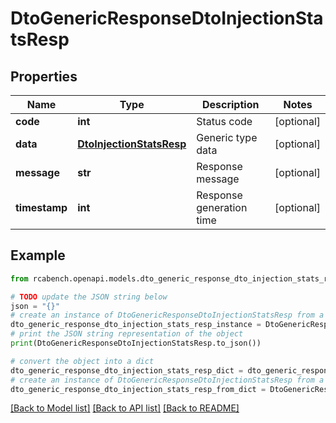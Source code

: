 # DtoGenericResponseDtoInjectionStatsResp


## Properties

Name | Type | Description | Notes
------------ | ------------- | ------------- | -------------
**code** | **int** | Status code | [optional] 
**data** | [**DtoInjectionStatsResp**](DtoInjectionStatsResp.md) | Generic type data | [optional] 
**message** | **str** | Response message | [optional] 
**timestamp** | **int** | Response generation time | [optional] 

## Example

```python
from rcabench.openapi.models.dto_generic_response_dto_injection_stats_resp import DtoGenericResponseDtoInjectionStatsResp

# TODO update the JSON string below
json = "{}"
# create an instance of DtoGenericResponseDtoInjectionStatsResp from a JSON string
dto_generic_response_dto_injection_stats_resp_instance = DtoGenericResponseDtoInjectionStatsResp.from_json(json)
# print the JSON string representation of the object
print(DtoGenericResponseDtoInjectionStatsResp.to_json())

# convert the object into a dict
dto_generic_response_dto_injection_stats_resp_dict = dto_generic_response_dto_injection_stats_resp_instance.to_dict()
# create an instance of DtoGenericResponseDtoInjectionStatsResp from a dict
dto_generic_response_dto_injection_stats_resp_from_dict = DtoGenericResponseDtoInjectionStatsResp.from_dict(dto_generic_response_dto_injection_stats_resp_dict)
```
[[Back to Model list]](../README.md#documentation-for-models) [[Back to API list]](../README.md#documentation-for-api-endpoints) [[Back to README]](../README.md)


